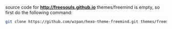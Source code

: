 source code for **<http://freesouls.github.io>**
themes/freemind is empty, so first do the following command:
``` sh
git clone https://github.com/wzpan/hexo-theme-freemind.git themes/freemind
```